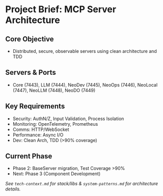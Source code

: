 # Project Brief: MCP Server Architecture

## Core Objective
- Distributed, secure, observable servers using clean architecture and TDD

## Servers & Ports
- Core (7443), LLM (7444), NeoDev (7445), NeoOps (7446), NeoLocal (7447), NeoLLM (7448), NeoDO (7449)

## Key Requirements
- Security: AuthN/Z, Input Validation, Process Isolation
- Monitoring: OpenTelemetry, Prometheus
- Comms: HTTP/WebSocket
- Performance: Async I/O
- Dev: Clean Arch, TDD (>90% coverage)

## Current Phase
- Phase 2: BaseServer migration, Test Coverage >90%
- Next: Phase 3 (Component Development)

*See `tech-context.md` for stack/libs & `system-patterns.md` for architecture details.* 